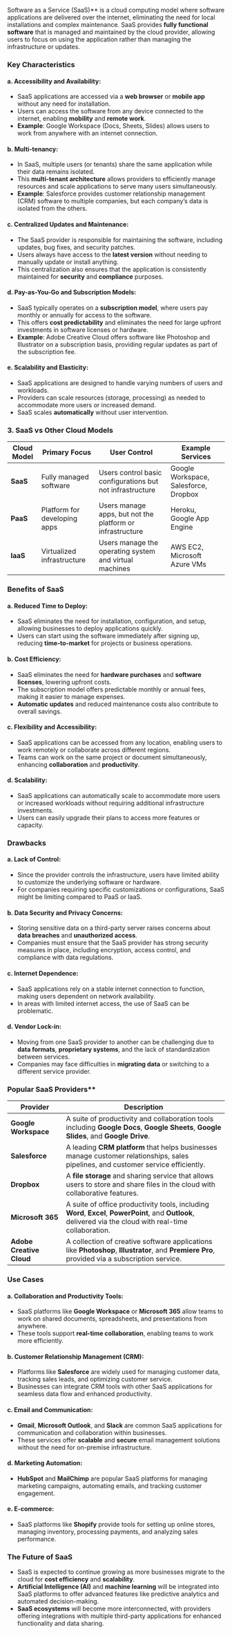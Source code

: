 Software as a Service (SaaS)** is a cloud computing model where software applications are delivered over the internet, eliminating the need for local installations and complex maintenance. SaaS provides **fully functional software** that is managed and maintained by the cloud provider, allowing users to focus on using the application rather than managing the infrastructure or updates.
### Key Characteristics

#### **a. Accessibility and Availability**:
   - SaaS applications are accessed via a **web browser** or **mobile app** without any need for installation.
   - Users can access the software from any device connected to the internet, enabling **mobility** and **remote work**.
   - **Example**: Google Workspace (Docs, Sheets, Slides) allows users to work from anywhere with an internet connection.
#### **b. Multi-tenancy**:
   - In SaaS, multiple users (or tenants) share the same application while their data remains isolated.
   - This **multi-tenant architecture** allows providers to efficiently manage resources and scale applications to serve many users simultaneously.
   - **Example**: Salesforce provides customer relationship management (CRM) software to multiple companies, but each company’s data is isolated from the others.
#### **c. Centralized Updates and Maintenance**:
   - The SaaS provider is responsible for maintaining the software, including updates, bug fixes, and security patches.
   - Users always have access to the **latest version** without needing to manually update or install anything.
   - This centralization also ensures that the application is consistently maintained for **security** and **compliance** purposes.
#### **d. Pay-as-You-Go and Subscription Models**:
   - SaaS typically operates on a **subscription model**, where users pay monthly or annually for access to the software.
   - This offers **cost predictability** and eliminates the need for large upfront investments in software licenses or hardware.
   - **Example**: Adobe Creative Cloud offers software like Photoshop and Illustrator on a subscription basis, providing regular updates as part of the subscription fee.
#### **e. Scalability and Elasticity**:
   - SaaS applications are designed to handle varying numbers of users and workloads.
   - Providers can scale resources (storage, processing) as needed to accommodate more users or increased demand.
   - SaaS scales **automatically** without user intervention.
### **3. SaaS vs Other Cloud Models**

| **Cloud Model** | **Primary Focus** | **User Control** | **Example Services** |
|-----------------|-------------------|------------------|----------------------|
| **SaaS**        | Fully managed software | Users control basic configurations but not infrastructure | Google Workspace, Salesforce, Dropbox |
| **PaaS**        | Platform for developing apps | Users manage apps, but not the platform or infrastructure | Heroku, Google App Engine |
| **IaaS**        | Virtualized infrastructure | Users manage the operating system and virtual machines | AWS EC2, Microsoft Azure VMs |
### Benefits of SaaS

#### **a. Reduced Time to Deploy**:
   - SaaS eliminates the need for installation, configuration, and setup, allowing businesses to deploy applications quickly.
   - Users can start using the software immediately after signing up, reducing **time-to-market** for projects or business operations.
#### **b. Cost Efficiency**:
   - SaaS eliminates the need for **hardware purchases** and **software licenses**, lowering upfront costs.
   - The subscription model offers predictable monthly or annual fees, making it easier to manage expenses.
   - **Automatic updates** and reduced maintenance costs also contribute to overall savings.
#### **c. Flexibility and Accessibility**:
   - SaaS applications can be accessed from any location, enabling users to work remotely or collaborate across different regions.
   - Teams can work on the same project or document simultaneously, enhancing **collaboration** and **productivity**.
#### **d. Scalability**:
   - SaaS applications can automatically scale to accommodate more users or increased workloads without requiring additional infrastructure investments.
   - Users can easily upgrade their plans to access more features or capacity.
### Drawbacks

#### **a. Lack of Control**:
   - Since the provider controls the infrastructure, users have limited ability to customize the underlying software or hardware.
   - For companies requiring specific customizations or configurations, SaaS might be limiting compared to PaaS or IaaS.
#### **b. Data Security and Privacy Concerns**:
   - Storing sensitive data on a third-party server raises concerns about **data breaches** and **unauthorized access**.
   - Companies must ensure that the SaaS provider has strong security measures in place, including encryption, access control, and compliance with data regulations.
#### **c. Internet Dependence**:
   - SaaS applications rely on a stable internet connection to function, making users dependent on network availability.
   - In areas with limited internet access, the use of SaaS can be problematic.
#### **d. Vendor Lock-in**:
   - Moving from one SaaS provider to another can be challenging due to **data formats**, **proprietary systems**, and the lack of standardization between services.
   - Companies may face difficulties in **migrating data** or switching to a different service provider.
### Popular SaaS Providers**

| **Provider**             | **Description**                                                                                                                                             |
| ------------------------ | ----------------------------------------------------------------------------------------------------------------------------------------------------------- |
| **Google Workspace**     | A suite of productivity and collaboration tools including **Google Docs**, **Google Sheets**, **Google Slides**, and **Google Drive**.                      |
| **Salesforce**           | A leading **CRM platform** that helps businesses manage customer relationships, sales pipelines, and customer service efficiently.                          |
| **Dropbox**              | A **file storage** and sharing service that allows users to store and share files in the cloud with collaborative features.                                 |
| **Microsoft 365**        | A suite of office productivity tools, including **Word**, **Excel**, **PowerPoint**, and **Outlook**, delivered via the cloud with real-time collaboration. |
| **Adobe Creative Cloud** | A collection of creative software applications like **Photoshop**, **Illustrator**, and **Premiere Pro**, provided via a subscription service.              |
### Use Cases

#### **a. Collaboration and Productivity Tools**:
   - SaaS platforms like **Google Workspace** or **Microsoft 365** allow teams to work on shared documents, spreadsheets, and presentations from anywhere.
   - These tools support **real-time collaboration**, enabling teams to work more efficiently.
#### **b. Customer Relationship Management (CRM)**:
   - Platforms like **Salesforce** are widely used for managing customer data, tracking sales leads, and optimizing customer service.
   - Businesses can integrate CRM tools with other SaaS applications for seamless data flow and enhanced productivity.
#### **c. Email and Communication**:
   - **Gmail**, **Microsoft Outlook**, and **Slack** are common SaaS applications for communication and collaboration within businesses.
   - These services offer **scalable** and **secure** email management solutions without the need for on-premise infrastructure.
#### **d. Marketing Automation**:
   - **HubSpot** and **MailChimp** are popular SaaS platforms for managing marketing campaigns, automating emails, and tracking customer engagement.
#### **e. E-commerce**:
   - SaaS platforms like **Shopify** provide tools for setting up online stores, managing inventory, processing payments, and analyzing sales performance.
### The Future of SaaS

- SaaS is expected to continue growing as more businesses migrate to the cloud for **cost efficiency** and **scalability**.
- **Artificial Intelligence (AI)** and **machine learning** will be integrated into SaaS platforms to offer advanced features like predictive analytics and automated decision-making.
- **SaaS ecosystems** will become more interconnected, with providers offering integrations with multiple third-party applications for enhanced functionality and data sharing.
